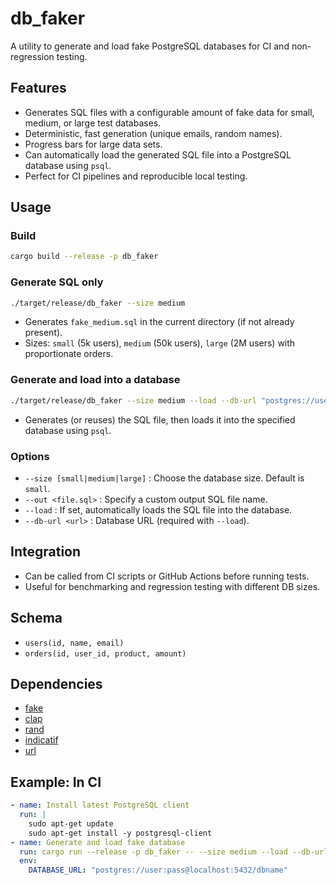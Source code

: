 # db_faker

A utility to generate and load fake PostgreSQL databases for CI and non-regression testing.

## Features
- Generates SQL files with a configurable amount of fake data for small, medium, or large test databases.
- Deterministic, fast generation (unique emails, random names).
- Progress bars for large data sets.
- Can automatically load the generated SQL file into a PostgreSQL database using `psql`.
- Perfect for CI pipelines and reproducible local testing.

## Usage

### Build
```sh
cargo build --release -p db_faker
```

### Generate SQL only
```sh
./target/release/db_faker --size medium
```
- Generates `fake_medium.sql` in the current directory (if not already present).
- Sizes: `small` (5k users), `medium` (50k users), `large` (2M users) with proportionate orders.

### Generate and load into a database
```sh
./target/release/db_faker --size medium --load --db-url "postgres://user:pass@localhost:5432/dbname"
```
- Generates (or reuses) the SQL file, then loads it into the specified database using `psql`.

### Options
- `--size [small|medium|large]` : Choose the database size. Default is `small`.
- `--out <file.sql>` : Specify a custom output SQL file name.
- `--load` : If set, automatically loads the SQL file into the database.
- `--db-url <url>` : Database URL (required with `--load`).

## Integration
- Can be called from CI scripts or GitHub Actions before running tests.
- Useful for benchmarking and regression testing with different DB sizes.

## Schema
- `users(id, name, email)`
- `orders(id, user_id, product, amount)`

## Dependencies
- [fake](https://crates.io/crates/fake)
- [clap](https://crates.io/crates/clap)
- [rand](https://crates.io/crates/rand)
- [indicatif](https://crates.io/crates/indicatif)
- [url](https://crates.io/crates/url)

## Example: In CI
```yaml
- name: Install latest PostgreSQL client
  run: |
    sudo apt-get update
    sudo apt-get install -y postgresql-client
- name: Generate and load fake database
  run: cargo run --release -p db_faker -- --size medium --load --db-url "$DATABASE_URL"
  env:
    DATABASE_URL: "postgres://user:pass@localhost:5432/dbname"
```
